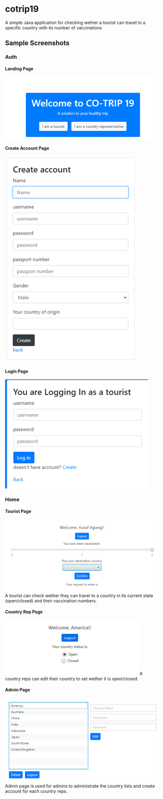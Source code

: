 # cotrip19

A simple Java application for checking wether a tourist can travel to a specific country with its number of vaccinations

## Sample Screenshots
### Auth
#### Landing Page
![landing page](./images/image1.png)
#### Create Account Page
![create account page](./images/image3.png)
#### Login Page
![login page](./images/image2.png)
### Home
#### Tourist Page
![tourist page](./images/tourist.png)
A tourist can check wether they can travel to a country in its current state (open/closed) and their vaccination numbers.
#### Country Rep Page
![country rep page](./images/country_rep.png)
A country reps can edit their country to set wether it is open/closed.
#### Admin Page
![admin page](./images/admin.png)
Admin page is used for admins to administrate the country lists and create account for each country reps.
